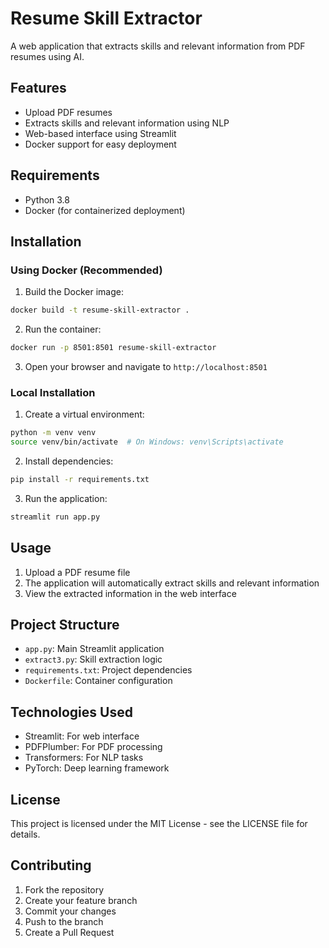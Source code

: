 # Resume Skill Extractor

A web application that extracts skills and relevant information from PDF resumes using AI.

## Features

- Upload PDF resumes
- Extracts skills and relevant information using NLP
- Web-based interface using Streamlit
- Docker support for easy deployment

## Requirements

- Python 3.8
- Docker (for containerized deployment)

## Installation

### Using Docker (Recommended)

1. Build the Docker image:
```bash
docker build -t resume-skill-extractor .
```

2. Run the container:
```bash
docker run -p 8501:8501 resume-skill-extractor
```

3. Open your browser and navigate to `http://localhost:8501`

### Local Installation

1. Create a virtual environment:
```bash
python -m venv venv
source venv/bin/activate  # On Windows: venv\Scripts\activate
```

2. Install dependencies:
```bash
pip install -r requirements.txt
```

3. Run the application:
```bash
streamlit run app.py
```

## Usage

1. Upload a PDF resume file
2. The application will automatically extract skills and relevant information
3. View the extracted information in the web interface

## Project Structure

- `app.py`: Main Streamlit application
- `extract3.py`: Skill extraction logic
- `requirements.txt`: Project dependencies
- `Dockerfile`: Container configuration

## Technologies Used

- Streamlit: For web interface
- PDFPlumber: For PDF processing
- Transformers: For NLP tasks
- PyTorch: Deep learning framework

## License

This project is licensed under the MIT License - see the LICENSE file for details.

## Contributing

1. Fork the repository
2. Create your feature branch
3. Commit your changes
4. Push to the branch
5. Create a Pull Request
